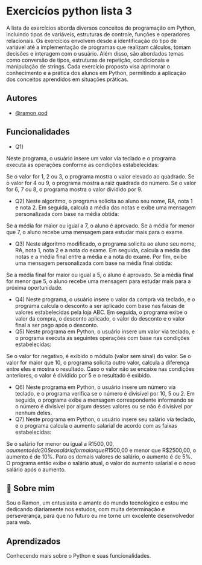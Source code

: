 
# Exercicíos python lista 3

A lista de exercícios aborda diversos conceitos de programação em Python, incluindo tipos de variáveis, estruturas de controle, funções e operadores relacionais. Os exercícios envolvem desde a identificação do tipo de variável até a implementação de programas que realizam cálculos, tomam decisões e interagem com o usuário. Além disso, são abordados temas como conversão de tipos, estruturas de repetição, condicionais e manipulação de strings. Cada exercício proposto visa aprimorar o conhecimento e a prática dos alunos em Python, permitindo a aplicação dos conceitos aprendidos em situações práticas.


## Autores

- [@ramon.god](https://github.com/Ramonlegend)


## Funcionalidades

- Q1)

Neste programa, o usuário insere um valor via teclado e o programa executa as operações conforme as condições estabelecidas:

Se o valor for 1, 2 ou 3, o programa mostra o valor elevado ao quadrado.
Se o valor for 4 ou 9, o programa mostra a raiz quadrada do número.
Se o valor for 6, 7 ou 8, o programa mostra o valor dividido por 9.
- Q2) 
Neste algoritmo, o programa solicita ao aluno seu nome, RA, nota 1 e nota 2. Em seguida, calcula a média das notas e exibe uma mensagem personalizada com base na média obtida:

Se a média for maior ou igual a 7, o aluno é aprovado.
Se a média for menor que 7, o aluno recebe uma mensagem para estudar mais para o exame.
- Q3)
Neste algoritmo modificado, o programa solicita ao aluno seu nome, RA, nota 1, nota 2 e a nota do exame. Em seguida, calcula a média das notas e a média final entre a média e a nota do exame. Por fim, exibe uma mensagem personalizada com base na média final obtida:

Se a média final for maior ou igual a 5, o aluno é aprovado.
Se a média final for menor que 5, o aluno recebe uma mensagem para estudar mais para a próxima oportunidade.
- Q4)
Neste programa, o usuário insere o valor da compra via teclado, e o programa calcula o desconto a ser aplicado com base nas faixas de valores estabelecidas pela loja ABC. Em seguida, o programa exibe o valor da compra, o desconto aplicado, o valor do desconto e o valor final a ser pago após o desconto.
- Q5)
Neste programa em Python, o usuário insere um valor via teclado, e o programa executa as seguintes operações com base nas condições estabelecidas:

Se o valor for negativo, é exibido o módulo (valor sem sinal) do valor.
Se o valor for maior que 10, o programa solicita outro valor, calcula a diferença entre eles e mostra o resultado.
Caso o valor não se encaixe nas condições anteriores, o valor é dividido por 5 e o resultado é exibido.
- Q6)
Neste programa em Python, o usuário insere um número via teclado, e o programa verifica se o número é divisível por 10, 5 ou 2. Em seguida, o programa exibe a mensagem correspondente informando se o número é divisível por algum desses valores ou se não é divisível por nenhum deles.
- Q7)
Neste programa em Python, o usuário insere seu salário via teclado, e o programa calcula o aumento salarial de acordo com as faixas estabelecidas:

Se o salário for menor ou igual a R$1500,00, o aumento é de 20%.
Se o salário for maior que R$1500,00 e menor que R$2500,00, o aumento é de 10%.
Para os demais valores de salário, o aumento é de 5%.
O programa então exibe o salário atual, o valor do aumento salarial e o novo salário após o aumento.

## 🚀 Sobre mim
Sou o Ramon, um entusiasta e amante do mundo tecnológico e estou me dedicando diariamente nos estudos, com muita determinação e perseverança, para que no futuro eu me torne um excelente desenvolvedor para web.



## Aprendizados

Conhecendo mais sobre o Python e suas funcionalidades.


